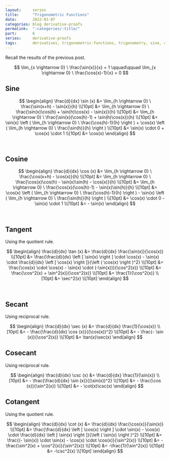 ```yaml
---
layout:     series
title:      "Trigonometric Functions"
date:       2022-01-07
categories: blog derivative-proofs
permalink:  ":categories/:title/"
part:       6
series:     derivative-proofs
tags:       derivatives, trigonometric-functions, trigonometry, sine, cosine, tangent, secant, cosecant, cotangent
---
```


Recall the results of the previous post.

$$
\lim_{x \rightarrow 0} \ \frac{\sin(x)}{x} = 1
\qquad\qquad
\lim_{x \rightarrow 0} \ \frac{\cos(x)-1}{x} = 0
$$

## Sine

$$
\begin{align}
    \frac{d}{dx} \sin (x)
    &= \lim_{h \rightarrow 0} \ \frac{\sin(x+h) - \sin(x)}{h} \\[10pt]
    &= \lim_{h \rightarrow 0} \ \frac{\sin(x)\cos(h) + \sin(h)\cos(x) - \sin(x)}{h} \\[10pt]
    &= \lim_{h \rightarrow 0} \ \frac{\sin(x)(\cos(h)-1) + \sin(h)\cos(x)}{h} \\[10pt]
    &= \sin(x) \left ( \lim_{h \rightarrow 0} \ \frac{\cos(h)-1}{h} \right ) + \cos(x) \left ( \lim_{h \rightarrow 0} \ \frac{\sin(h)}{h} \right ) \\[10pt]
    &= \sin(x) \cdot 0 + \cos(x) \cdot 1 \\[10pt]
    &= \cos(x)
\end{align}
$$

<br>

## Cosine

$$
\begin{align}
    \frac{d}{dx} \cos (x)
    &= \lim_{h \rightarrow 0} \ \frac{\cos(x+h) - \cos(x)}{h} \\[10pt]
    &= \lim_{h \rightarrow 0} \ \frac{\cos(x)\cos(h) - \sin(x)\sin(h) - \cos(x)}{h} \\[10pt]
    &= \lim_{h \rightarrow 0} \ \frac{\cos(x)(\cos(h)-1) - \sin(x)\sin(h)}{h} \\[10pt]
    &= \cos(x) \left ( \lim_{h \rightarrow 0} \ \frac{\cos(h)-1}{h} \right ) - \sin(x) \left ( \lim_{h \rightarrow 0} \ \frac{\sin(h)}{h} \right ) \\[10pt]
    &= \cos(x) \cdot 0 - \sin(x) \cdot 1 \\[10pt]
    &= - \sin(x)
\end{align}
$$

<br>

## Tangent

Using the quotient rule.

$$
\begin{align}
    \frac{d}{dx} \tan (x)
    &= \frac{d}{dx} \frac{\sin(x)}{\cos(x)} \\[10pt]
    &= \frac{\frac{d}{dx} \left [ \sin(x) \right ] \cdot \cos(x) - \sin(x) \cdot \frac{d}{dx} \left [ \cos(x) \right ]}{\left ( \cos(x) \right )^2} \\[10pt]
    &= \frac{\cos(x) \cdot \cos(x) - \sin(x) \cdot (-\sin(x))}{\cos^2(x)} \\[10pt]
    &= \frac{\cos^2(x) + \sin^2(x)}{\cos^2(x)} \\[10pt]
    &= \frac{1}{\cos^2(x)} \\[10pt]
    &= \sec^2(x) \\[10pt]
\end{align}
$$

<br>

## Secant

Using reciprocal rule.

$$
\begin{align}
    \frac{d}{dx} \sec (x)
    &= \frac{d}{dx} \frac{1}{\cos(x)} \\[10pt]
    &= - \frac{\frac{d}{dx} \cos (x)}{(\cos(x))^2} \\[10pt]
    &= - \frac{- \sin (x)}{\cos^2(x)} \\[10pt]
    &= \tan(x)\sec(x)
\end{align}
$$

## Cosecant

Using reciprocal rule.

$$
\begin{align}
    \frac{d}{dx} \csc (x)
    &= \frac{d}{dx} \frac{1}{\sin(x)} \\[10pt]
    &= - \frac{\frac{d}{dx} \sin (x)}{(\sin(x))^2} \\[10pt]
    &= - \frac{\cos (x)}{\sin^2(x)} \\[10pt]
    &= - \cot(x)\csc(x)
\end{align}
$$

## Cotangent

Using the quotient rule.

$$
\begin{align}
    \frac{d}{dx} \cot (x)
    &= \frac{d}{dx} \frac{\cos(x)}{\sin(x)} \\[10pt]
    &= \frac{\frac{d}{dx} \left [ \cos(x) \right ] \cdot \sin(x) - \cos(x) \cdot \frac{d}{dx} \left [ \sin(x) \right ]}{\left ( \sin(x) \right )^2} \\[10pt]
    &= \frac{(- \sin(x)) \cdot \sin(x) - \cos(x) \cdot \cos(x)}{\sin^2(x)} \\[10pt]
    &= - \frac{\sin^2(x) + \cos^2(x)}{\sin^2(x)} \\[10pt]
    &= -\frac{1}{\sin^2(x)} \\[10pt]
    &= -\csc^2(x) \\[10pt]
\end{align}
$$